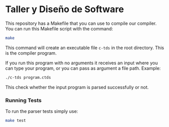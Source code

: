 # Taller y Diseño de Software

This repository has a Makefile that you can use to compile our compiler. You can run this Makefile script with the command:

```bash
make
```

This command will create an executable file `c-tds` in the root directory. This is the compiler program.

If you run this program with no arguments it receives an input where you can type your program, or you can pass as argument a file path. Example:

```bash
./c-tds program.ctds
```
This check whether the input program is parsed successfully or not.

### Running Tests

To run the parser tests simply use:

```bash
make test
```
